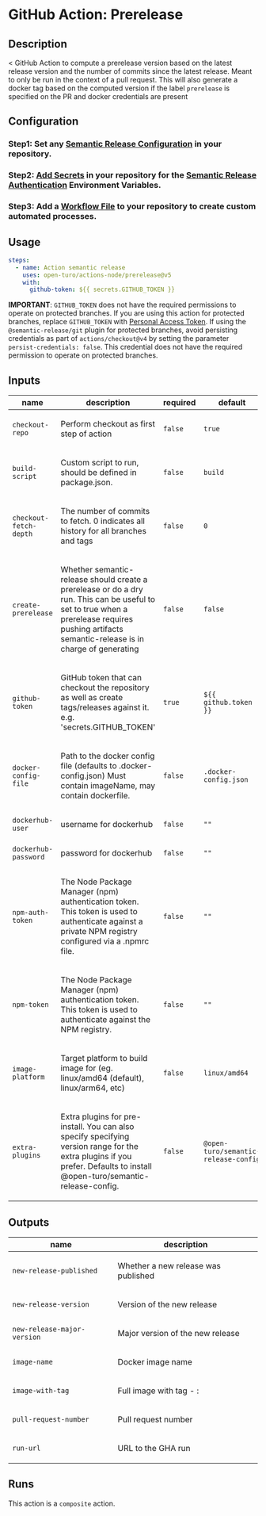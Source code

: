 # GitHub Action: Prerelease

<!-- prettier-ignore-start -->
<!-- action-docs-description source="action.yaml" -->
## Description

< GitHub Action to compute a prerelease version based on the latest release version and the number of commits since the latest release. Meant to only be run in the context of a pull request. This will also generate a docker tag based on the computed version if the label `prerelease` is specified on the PR and docker credentials are present
<!-- action-docs-description source="action.yaml" -->
<!-- prettier-ignore-end -->

## Configuration

### Step1: Set any [Semantic Release Configuration](https://github.com/semantic-release/semantic-release/blob/master/docs/usage/configuration.md#configuration) in your repository.

### Step2: [Add Secrets](https://help.github.com/en/actions/configuring-and-managing-workflows/creating-and-storing-encrypted-secrets) in your repository for the [Semantic Release Authentication](https://github.com/semantic-release/semantic-release/blob/master/docs/usage/ci-configuration.md#authentication) Environment Variables.

### Step3: Add a [Workflow File](https://help.github.com/en/articles/workflow-syntax-for-github-actions) to your repository to create custom automated processes.

## Usage

```yaml
steps:
  - name: Action semantic release
    uses: open-turo/actions-node/prerelease@v5
    with:
      github-token: ${{ secrets.GITHUB_TOKEN }}
```

**IMPORTANT**: `GITHUB_TOKEN` does not have the required permissions to operate on protected branches.
If you are using this action for protected branches, replace `GITHUB_TOKEN`
with [Personal Access Token](https://help.github.com/en/github/authenticating-to-github/creating-a-personal-access-token-for-the-command-line).
If using the `@semantic-release/git` plugin for protected branches, avoid persisting credentials as part
of `actions/checkout@v4` by setting the parameter `persist-credentials: false`. This credential does not have the
required permission to operate on protected branches.

<!-- prettier-ignore-start -->
<!-- action-docs-inputs source="action.yaml" -->
## Inputs

| name | description | required | default |
| --- | --- | --- | --- |
| `checkout-repo` | <p>Perform checkout as first step of action</p> | `false` | `true` |
| `build-script` | <p>Custom script to run, should be defined in package.json.</p> | `false` | `build` |
| `checkout-fetch-depth` | <p>The number of commits to fetch. 0 indicates all history for all branches and tags</p> | `false` | `0` |
| `create-prerelease` | <p>Whether semantic-release should create a prerelease or do a dry run. This can be useful to set to true when a prerelease requires pushing artifacts semantic-release is in charge of generating</p> | `false` | `false` |
| `github-token` | <p>GitHub token that can checkout the repository as well as create tags/releases against it. e.g. 'secrets.GITHUB_TOKEN'</p> | `true` | `${{ github.token }}` |
| `docker-config-file` | <p>Path to the docker config file (defaults to .docker-config.json) Must contain imageName, may contain dockerfile.</p> | `false` | `.docker-config.json` |
| `dockerhub-user` | <p>username for dockerhub</p> | `false` | `""` |
| `dockerhub-password` | <p>password for dockerhub</p> | `false` | `""` |
| `npm-auth-token` | <p>The Node Package Manager (npm) authentication token. This token is used to authenticate against a private NPM registry configured via a .npmrc file.</p> | `false` | `""` |
| `npm-token` | <p>The Node Package Manager (npm) authentication token. This token is used to authenticate against the NPM registry.</p> | `false` | `""` |
| `image-platform` | <p>Target platform to build image for (eg. linux/amd64 (default), linux/arm64, etc)</p> | `false` | `linux/amd64` |
| `extra-plugins` | <p>Extra plugins for pre-install. You can also specify specifying version range for the extra plugins if you prefer.  Defaults to install @open-turo/semantic-release-config.</p> | `false` | `@open-turo/semantic-release-config ` |
<!-- action-docs-inputs source="action.yaml" -->
<!-- action-docs-outputs source="action.yaml" -->
## Outputs

| name | description |
| --- | --- |
| `new-release-published` | <p>Whether a new release was published</p> |
| `new-release-version` | <p>Version of the new release</p> |
| `new-release-major-version` | <p>Major version of the new release</p> |
| `image-name` | <p>Docker image name</p> |
| `image-with-tag` | <p>Full image with tag - <image-name>:<image-version></p> |
| `pull-request-number` | <p>Pull request number</p> |
| `run-url` | <p>URL to the GHA run</p> |
<!-- action-docs-outputs source="action.yaml" -->
<!-- action-docs-runs source="action.yaml" -->
## Runs

This action is a `composite` action.
<!-- action-docs-runs source="action.yaml" -->
<!-- prettier-ignore-end -->
